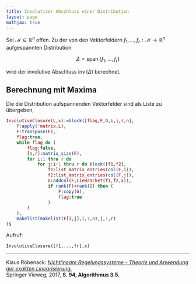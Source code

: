 ```yaml
---
title: Involutiver Abschluss einer Distribution
layout: page
mathjax: true
---
```


Sei $\mathcal{M}\subseteq\mathbb{R}^n$ offen. 
Zu der von den Vektorfeldern $f_1,\ldots,f_r:\mathcal{M}\to\mathbb{R}^n$ aufgespannten Distribution

$$
 \Delta=\operatorname{span}
 \lbrace
  f_1,\ldots,f_r
 \rbrace
$$

wird der involutive Abschluss $\operatorname{inv}(\Delta)$ berechnet.

## Berechnung mit Maxima

Die die Distribution aufspannenden Vektorfelder sind als Liste zu übergeben,

```maxima
InvolutiveClosure(L,x):=block([flag,F,G,i,j,r,n],
    F:apply('matrix,L),
    F:transpose(F),
    flag:true,
    while flag do (
        flag:false,
        [n,r]:matrix_size(F),
        for i:1 thru r do 
            for j:i+1 thru r do block([f1,f2],
                f1:list_matrix_entries(col(F,i)),
                f2:list_matrix_entries(col(F,j)),
                G:addcol(F,LieBracket(f1,f2,x)),
                if rank(F)<rank(G) then (
                    F:copy(G),
                    flag:true
                )       
        )
    ),
    makelist(makelist(F[i,j],i,1,n),j,1,r)
)$
```

Aufruf:

```
InvolutiveClosure([f1,...,fr],x)
```

---

Klaus Röbenack:
[*Nichtlineare Regelungssysteme - Theorie und Anwendung der exakten Linearisierung.*](https://link.springer.com/book/10.1007/978-3-662-44091-9)   
Springer Vieweg, 2017, **S. 94, Algorithmus 3.5**.
